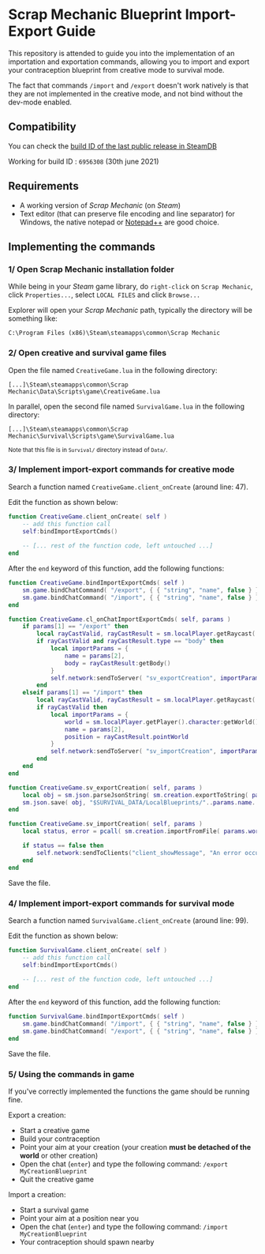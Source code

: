 # Scrap Mechanic Blueprint Import-Export Guide

This repository is attended to guide you into the implementation of an importation and exportation commands, 
allowing you to import and export your contraception blueprint from creative mode to survival mode.

The fact that commands `/import` and `/export` doesn't work natively is that they are not implemented in the creative mode, and not bind without the dev-mode enabled.

## Compatibility

You can check the [build ID of the last public release in SteamDB](https://steamdb.info/app/387990/depots/)

Working for build ID : `6956308` (30th june 2021)

## Requirements

- A working version of *Scrap Mechanic* (on *Steam*)
- Text editor (that can preserve file encoding and line separator) for Windows, the native notepad or [Notepad++](https://notepad-plus-plus.org/downloads/) are good choice.

## Implementing the commands

### 1/ Open Scrap Mechanic installation folder

While being in your *Steam* game library, do `right-click` on `Scrap Mechanic`, click `Properties...`, select `LOCAL FILES` and click `Browse...`

Explorer will open your *Scrap Mechanic* path, typically the directory will be something like: 
```
C:\Program Files (x86)\Steam\steamapps\common\Scrap Mechanic
```

### 2/ Open creative and survival game files

Open the file named `CreativeGame.lua` in the following directory:  

```
[...]\Steam\steamapps\common\Scrap Mechanic\Data\Scripts\game\CreativeGame.lua
```

In parallel, open the second file named `SurvivalGame.lua` in the following directory:

```
[...]\Steam\steamapps\common\Scrap Mechanic\Survival\Scripts\game\SurvivalGame.lua
```
<sup>Note that this file is in `Survival/` directory instead of `Data/`.</sup>

### 3/ Implement import-export commands for creative mode

Search a function named `CreativeGame.client_onCreate` (around line: 47).

Edit the function as shown below: 

```lua
function CreativeGame.client_onCreate( self )
    -- add this function call
    self:bindImportExportCmds()
    
    -- [... rest of the function code, left untouched ...]
end
```

After the `end` keyword of this function, add the following functions: 

```lua
function CreativeGame.bindImportExportCmds( self )
	sm.game.bindChatCommand( "/export", { { "string", "name", false } }, "cl_onChatImportExportCmds", "Exports blueprint $SURVIVAL_DATA/LocalBlueprints/<name>.blueprint" )
	sm.game.bindChatCommand( "/import", { { "string", "name", false } }, "cl_onChatImportExportCmds", "Imports blueprint from survival $SURVIVAL_DATA/LocalBlueprints/<name>.blueprint" )
end

function CreativeGame.cl_onChatImportExportCmds( self, params )
	if params[1] == "/export" then
		local rayCastValid, rayCastResult = sm.localPlayer.getRaycast( 100 )
		if rayCastValid and rayCastResult.type == "body" then
			local importParams = {
				name = params[2],
				body = rayCastResult:getBody()
			}
			self.network:sendToServer( "sv_exportCreation", importParams )
		end
	elseif params[1] == "/import" then
		local rayCastValid, rayCastResult = sm.localPlayer.getRaycast( 100 )
		if rayCastValid then
			local importParams = {
				world = sm.localPlayer.getPlayer().character:getWorld(),
				name = params[2],
				position = rayCastResult.pointWorld
			}
			self.network:sendToServer( "sv_importCreation", importParams )
		end
	end
end

function CreativeGame.sv_exportCreation( self, params )
	local obj = sm.json.parseJsonString( sm.creation.exportToString( params.body ) )
	sm.json.save( obj, "$SURVIVAL_DATA/LocalBlueprints/"..params.name..".blueprint" )
end

function CreativeGame.sv_importCreation( self, params )
	local status, error = pcall( sm.creation.importFromFile( params.world, "$SURVIVAL_DATA/LocalBlueprints/" .. params.name .. ".blueprint", params.position ) )

	if status == false then
		self.network:sendToClients("client_showMessage", "An error occurred (some parts are survival-only and cannot be imported to creative mode)")
	end
end
```

Save the file.

### 4/ Implement import-export commands for survival mode

Search a function named `SurvivalGame.client_onCreate` (around line: 99).

Edit the function as shown below: 

```lua
function SurvivalGame.client_onCreate( self )
    -- add this function call
    self:bindImportExportCmds()
    
    -- [... rest of the function code, left untouched ...]
end
```

After the `end` keyword of this function, add the following function: 

```lua
function SurvivalGame.bindImportExportCmds( self )
	sm.game.bindChatCommand( "/import", { { "string", "name", false } }, "cl_onChatCommand", "Imports blueprint $SURVIVAL_DATA/LocalBlueprints/<name>.blueprint" )
	sm.game.bindChatCommand( "/export", { { "string", "name", false } }, "cl_onChatCommand", "Exports blueprint $SURVIVAL_DATA/LocalBlueprints/<name>.blueprint" )
end
```

Save the file.

### 5/ Using the commands in game

If you've correctly implemented the functions the game should be running fine. 

Export a creation: 
- Start a creative game
- Build your contraception
- Point your aim at your creation (your creation **must be detached of the world** or other creation)
- Open the chat (`enter`) and type the following command: `/export MyCreationBlueprint`
- Quit the creative game

Import a creation: 
- Start a survival game
- Point your aim at a position near you
- Open the chat (`enter`) and type the following command: `/import MyCreationBlueprint`
- Your contraception should spawn nearby
